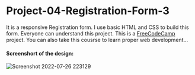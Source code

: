 # Project-04-Registration-Form-3


It is a responsive Registration form. I use basic HTML and CSS to build this form. Everyone can understand this project. This is a <a href="https://www.freecodecamp.org/learn/2022/responsive-web-design/"> FreeCodeCamp </a> project. You can also take this cousrse to learn proper web development... 


#### Screenshort of the design:
![Screenshot 2022-07-26 223129](https://user-images.githubusercontent.com/75157104/181063531-2acba79f-ab97-4f27-81f8-196d34c0f6fb.png)

